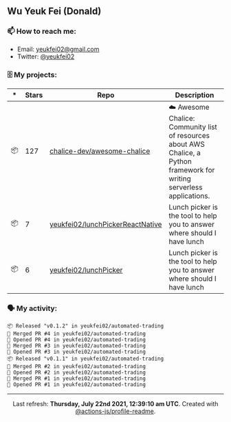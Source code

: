 ## Wu Yeuk Fei (Donald)

### 📫 How to reach me:

- Email: [yeukfei02@gmail.com](yeukfei02@gmail.com)
- Twitter: [@yeukfei02](https://twitter.com/yeukfei02)

### 🗄 My projects:

|*|Stars|Repo|Description|
|---|---|---|---|
| 📦 | 127 | [chalice-dev/awesome-chalice](https://github.com/chalice-dev/awesome-chalice) | ☁️ Awesome Chalice: Community list of resources about AWS Chalice, a Python framework for writing serverless applications. |
| 📦 | 7 | [yeukfei02/lunchPickerReactNative](https://github.com/yeukfei02/lunchPickerReactNative) | Lunch picker is the tool to help you to answer where should I have lunch |
| 📦 | 6 | [yeukfei02/lunchPicker](https://github.com/yeukfei02/lunchPicker) | Lunch picker is the tool to help you to answer where should I have lunch |

### 🗣 My activity:

```
📦 Released "v0.1.2" in yeukfei02/automated-trading
🎉 Merged PR #4 in yeukfei02/automated-trading
💪 Opened PR #4 in yeukfei02/automated-trading
🎉 Merged PR #3 in yeukfei02/automated-trading
💪 Opened PR #3 in yeukfei02/automated-trading
📦 Released "v0.1.1" in yeukfei02/automated-trading
🎉 Merged PR #2 in yeukfei02/automated-trading
💪 Opened PR #2 in yeukfei02/automated-trading
🎉 Merged PR #1 in yeukfei02/automated-trading
💪 Opened PR #1 in yeukfei02/automated-trading
```

---

<p align="center">Last refresh: <b>Thursday, July 22nd 2021, 12:39:10 am UTC</b>. Created with <a href=https://github.com/marketplace/actions/profile-readme>@actions-js/profile-readme</a>.</p>
